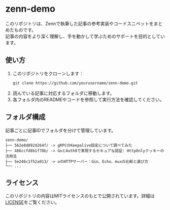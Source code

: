 # zenn-demo

このリポジトリは、Zennで執筆した記事の参考実装やコードスニペットをまとめたものです。  
記事の内容をより深く理解し、手を動かして学ぶためのサポートを目的としています。

## 使い方

1. このリポジトリをクローンします：
   ```
   git clone https://github.com/yourusername/zenn-demo.git
   ```
2. 読んでいる記事に対応するフォルダに移動します。
3. 各フォルダ内のREADMEやコードを参照して実行方法を確認してください。

## フォルダ構成

記事ごとに記事IDでフォルダを分けて管理しています。

```
zenn-demo/
├── 562e8d092d264f/ -> gRPCのKeepalive設定について調べてみた
├── 486ccfd8b1f78b/ -> GoとAuth0で実現するセキュアな認証: HttpOnlyクッキーの活用法
├── 5e246c1f52a013/ -> oのHTTPサーバー：Gin、Echo、muxの比較と選び方
└── ...
```

## ライセンス

このリポジトリの内容はMITライセンスのもとで公開されています。詳細は[LICENSE](LICENSE)をご覧ください。

